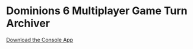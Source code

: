 # Dominions 6 Multiplayer Game Turn Archiver

[Download the Console App](https://github.com//AlexanderLindsay/DominionsReplayHelper/releases/latest/downloads/DominionsReplayHelperApp.zip)
